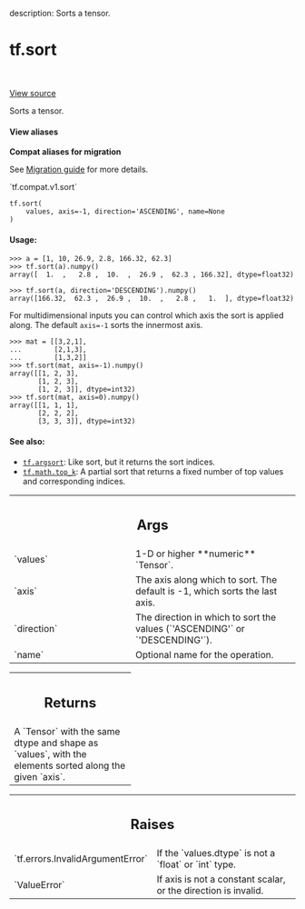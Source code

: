 description: Sorts a tensor.

<div itemscope itemtype="http://developers.google.com/ReferenceObject">
<meta itemprop="name" content="tf.sort" />
<meta itemprop="path" content="Stable" />
</div>

# tf.sort

<!-- Insert buttons and diff -->

<table class="tfo-notebook-buttons tfo-api nocontent" align="left">

</table>

<a target="_blank" href="/code/stable/tensorflow/python/ops/sort_ops.py">View source</a>



Sorts a tensor.

<section class="expandable">
  <h4 class="showalways">View aliases</h4>
  <p>
<b>Compat aliases for migration</b>
<p>See
<a href="https://www.tensorflow.org/guide/migrate">Migration guide</a> for
more details.</p>
<p>`tf.compat.v1.sort`</p>
</p>
</section>

<pre class="devsite-click-to-copy prettyprint lang-py tfo-signature-link">
<code>tf.sort(
    values, axis=-1, direction=&#x27;ASCENDING&#x27;, name=None
)
</code></pre>



<!-- Placeholder for "Used in" -->


#### Usage:



```
>>> a = [1, 10, 26.9, 2.8, 166.32, 62.3]
>>> tf.sort(a).numpy()
array([  1.  ,   2.8 ,  10.  ,  26.9 ,  62.3 , 166.32], dtype=float32)
```

```
>>> tf.sort(a, direction='DESCENDING').numpy()
array([166.32,  62.3 ,  26.9 ,  10.  ,   2.8 ,   1.  ], dtype=float32)
```

For multidimensional inputs you can control which axis the sort is applied
along. The default `axis=-1` sorts the innermost axis.

```
>>> mat = [[3,2,1],
...        [2,1,3],
...        [1,3,2]]
>>> tf.sort(mat, axis=-1).numpy()
array([[1, 2, 3],
       [1, 2, 3],
       [1, 2, 3]], dtype=int32)
>>> tf.sort(mat, axis=0).numpy()
array([[1, 1, 1],
       [2, 2, 2],
       [3, 3, 3]], dtype=int32)
```

#### See also:


* <a href="../tf/argsort.md"><code>tf.argsort</code></a>: Like sort, but it returns the sort indices.
* <a href="../tf/math/top_k.md"><code>tf.math.top_k</code></a>: A partial sort that returns a fixed number of top values
  and corresponding indices.




<!-- Tabular view -->
 <table class="responsive fixed orange">
<colgroup><col width="214px"><col></colgroup>
<tr><th colspan="2"><h2 class="add-link">Args</h2></th></tr>

<tr>
<td>
`values`
</td>
<td>
1-D or higher **numeric** `Tensor`.
</td>
</tr><tr>
<td>
`axis`
</td>
<td>
The axis along which to sort. The default is -1, which sorts the last
axis.
</td>
</tr><tr>
<td>
`direction`
</td>
<td>
The direction in which to sort the values (`'ASCENDING'` or
`'DESCENDING'`).
</td>
</tr><tr>
<td>
`name`
</td>
<td>
Optional name for the operation.
</td>
</tr>
</table>



<!-- Tabular view -->
 <table class="responsive fixed orange">
<colgroup><col width="214px"><col></colgroup>
<tr><th colspan="2"><h2 class="add-link">Returns</h2></th></tr>
<tr class="alt">
<td colspan="2">
A `Tensor` with the same dtype and shape as `values`, with the elements
sorted along the given `axis`.
</td>
</tr>

</table>



<!-- Tabular view -->
 <table class="responsive fixed orange">
<colgroup><col width="214px"><col></colgroup>
<tr><th colspan="2"><h2 class="add-link">Raises</h2></th></tr>

<tr>
<td>
`tf.errors.InvalidArgumentError`
</td>
<td>
If the `values.dtype` is not a `float` or
`int` type.
</td>
</tr><tr>
<td>
`ValueError`
</td>
<td>
If axis is not a constant scalar, or the direction is invalid.
</td>
</tr>
</table>

